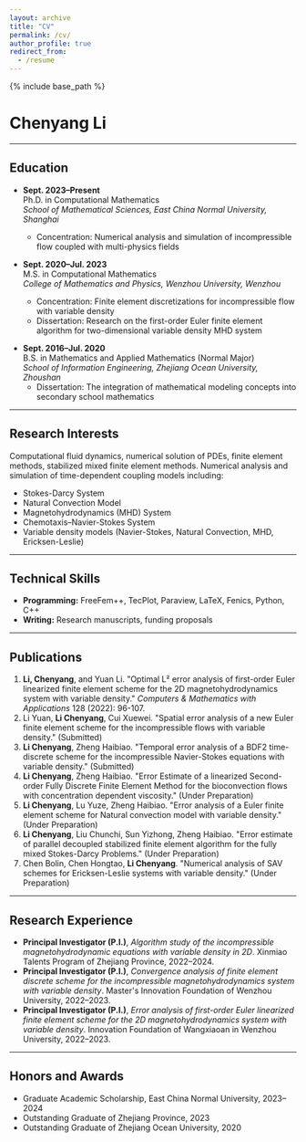 ```yaml
---
layout: archive
title: "CV"
permalink: /cv/
author_profile: true
redirect_from:
  - /resume
---
```


{% include base_path %}

# Chenyang Li

---

## Education

- **Sept. 2023–Present**  
  Ph.D. in Computational Mathematics  
  *School of Mathematical Sciences, East China Normal University, Shanghai*  
  - Concentration: Numerical analysis and simulation of incompressible flow coupled with multi-physics fields  
  <!-- - Supervisor: Haibiao Zheng, Associate Professor     -->  

- **Sept. 2020–Jul. 2023**  
  M.S. in Computational Mathematics  
  *College of Mathematics and Physics, Wenzhou University, Wenzhou*  
  - Concentration: Finite element discretizations for incompressible flow with variable density  
  - Dissertation: Research on the first-order Euler finite element algorithm for two-dimensional variable density MHD system  
 <!-- - Supervisor: Yuan Li, Associate Professor  -->

- **Sept. 2016–Jul. 2020**  
  B.S. in Mathematics and Applied Mathematics (Normal Major)  
  *School of Information Engineering, Zhejiang Ocean University, Zhoushan*  
  - Dissertation: The integration of mathematical modeling concepts into secondary school mathematics  

<!-- 
---

## Personal Information

- **Date of Birth:** October 4, 1999  
- **Nationality:** China
   --> 
---

## Research Interests

Computational fluid dynamics, numerical solution of PDEs, finite element methods, stabilized mixed finite element methods. Numerical analysis and simulation of time-dependent coupling models including:  
- Stokes-Darcy System  
- Natural Convection Model  
- Magnetohydrodynamics (MHD) System  
- Chemotaxis–Navier-Stokes System  
- Variable density models (Navier-Stokes, Natural Convection, MHD, Ericksen-Leslie)  

---

## Technical Skills

- **Programming:** FreeFem++, TecPlot, Paraview, LaTeX, Fenics, Python, C++
- **Writing:** Research manuscripts, funding proposals  

---

## Publications

1. **Li, Chenyang**, and Yuan Li. "Optimal L² error analysis of first-order Euler linearized finite element scheme for the 2D magnetohydrodynamics system with variable density." *Computers & Mathematics with Applications* 128 (2022): 96-107.  
2. Li Yuan, **Li Chenyang**, Cui Xuewei. "Spatial error analysis of a new Euler finite element scheme for the incompressible flows with variable density." (Submitted)  
3. **Li Chenyang**, Zheng Haibiao. "Temporal error analysis of a BDF2 time-discrete scheme for the incompressible Navier-Stokes equations with variable density." (Submitted)  
4. **Li Chenyang**, Zheng Haibiao. "Error Estimate of a linearized Second-order Fully Discrete Finite Element Method for the bioconvection flows with concentration dependent viscosity." (Under Preparation)  
5. **Li Chenyang**, Lu Yuze, Zheng Haibiao. "Error analysis of a Euler finite element scheme for Natural convection model with variable density." (Under Preparation)  
6. **Li Chenyang**, Liu Chunchi, Sun Yizhong, Zheng Haibiao. "Error estimate of parallel decoupled stabilized finite element algorithm for the fully mixed Stokes-Darcy Problems." (Under Preparation)  
7. Chen Bolin, Chen Hongtao, **Li Chenyang**. "Numerical analysis of SAV schemes for Ericksen-Leslie systems with variable density." (Under Preparation)  

---

## Research Experience

- **Principal Investigator (P.I.)**, *Algorithm study of the incompressible magnetohydrodynamic equations with variable density in 2D*. Xinmiao Talents Program of Zhejiang Province, 2022–2024.  
- **Principal Investigator (P.I.)**, *Convergence analysis of finite element discrete scheme for the incompressible magnetohydrodynamics system with variable density*. Master's Innovation Foundation of Wenzhou University, 2022–2023.  
- **Principal Investigator (P.I.)**, *Error analysis of first-order Euler linearized finite element scheme for the 2D magnetohydrodynamics system with variable density*. Innovation Foundation of Wangxiaoan in Wenzhou University, 2022–2023.  

---

## Honors and Awards

- Graduate Academic Scholarship, East China Normal University, 2023–2024  
- Outstanding Graduate of Zhejiang Province, 2023  
- Outstanding Graduate of Zhejiang Ocean University, 2020  


<!-- 
## References
---
1. **Haibiao Zheng**  
   Associate Professor, School of Mathematical Sciences  
   East China Normal University, Shanghai  
   Email: hbzheng@math.ecnu.edu.cn  

2. **Yuan Li**  
   Associate Professor, College of Mathematics and Physics  
   Wenzhou University, Wenzhou  
   Email: liyuan@wzu.edu.cn
   -->  


